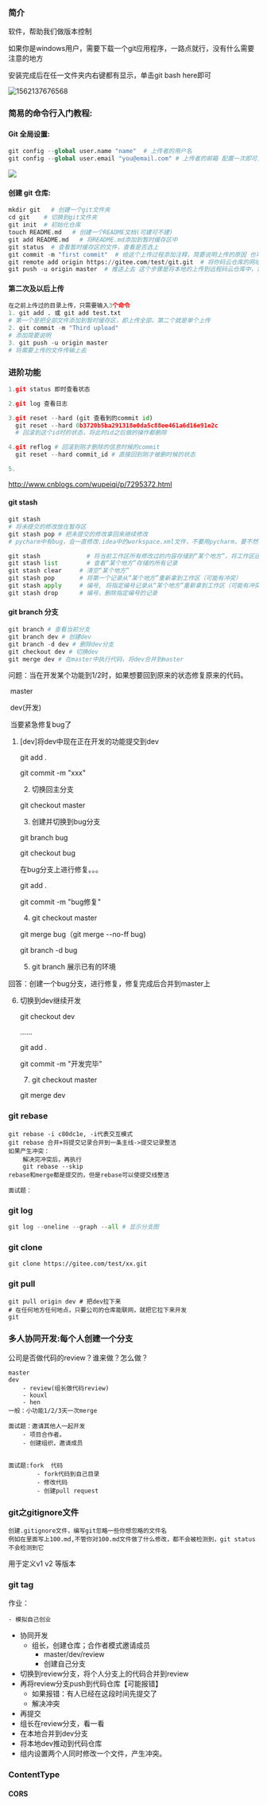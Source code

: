 ###  简介

软件，帮助我们做版本控制

如果你是windows用户，需要下载一个git应用程序，一路点就行，没有什么需要注意的地方 

安装完成后在任一文件夹内右键都有显示，单击git bash here即可

![1562137676568](img/1562137676568.png)

### 简易的命令行入门教程:

#### Git 全局设置:

```python
git config --global user.name "name"  # 上传者的用户名
git config --global user.email "you@email.com" # 上传者的邮箱 配置一次即可，后面无需配置 这样就知道是谁上传的
```

![](http://q1cw3e2d5.bkt.clouddn.com/QQ%E5%9B%BE%E7%89%8720191112154020.jpg)

#### 创建 git 仓库:

```python
mkdir git	# 创建一个git文件夹
cd git	  # 切换到git文件夹
git init  # 初始化仓库
touch README.md   # 创建一个README文档(可建可不建)
git add README.md   # 将README.md添加到暂时缓存区中
git status  # 查看暂时缓存区的文件，查看是否选上
git commit -m "first commit"  # 给这个上传过程添加注释，简要说明上传的原因 也可以输入git log 查看之前上传的日志
git remote add origin https://gitee.com/test/git.git  # 将你码云仓库的网址用origin代替
git push -u origin master  # 推送上去 这个步骤是将本地的上传到远程码云仓库中，第一会提示输入密码
```

#### 第二次及以后上传

~~~python
在之前上传过的目录上传，只需要输入3个命令
1. git add . 或 git add test.txt 
# 第一个是把全部文件添加到暂时缓存区，即上传全部，第二个就是单个上传
2. git commit -m "Third upload"
# 添加简要说明
3. git push -u origin master
# 将需要上传的文件传输上去
~~~

### 进阶功能

```python
1.git status 即时查看状态

2.git log 查看日志

3.git reset --hard (git 查看到的commit id)
  git reset --hard 0b3720b5ba291318e0da5c88ee461a6d16e91e2c 
  # 回滚到这个id时的状态，将此时id之后做的操作都删除

4.git reflog # 回滚到刚才删除的信息时候的commit
  git reset --hard commit_id # 直接回到刚才被删时候的状态

5.
```

http://www.cnblogs.com/wupeiqi/p/7295372.html

#### git stash

```python
git stash
# 将未提交的修改放在暂存区
git stash pop # 把未提交的修改拿回来继续修改
# pycharm中有bug，会一直修改.idea中的workspace.xml文件，不要用pycharm，要不然会冲突

git stash             # 将当前工作区所有修改过的内容存储到“某个地方”，将工作区还原到当前版本未修改过的状态
git stash list        # 查看“某个地方”存储的所有记录
git stash clear     # 清空“某个地方”
git stash pop       # 将第一个记录从“某个地方”重新拿到工作区（可能有冲突）
git stash apply     # 编号, 将指定编号记录从“某个地方”重新拿到工作区（可能有冲突） 
git stash drop      # 编号，删除指定编号的记录

```

#### git branch 分支

```python
git branch # 查看当前分支
git branch dev # 创建dev
git branch -d dev # 删除dev分支
git checkout dev # 切换dev
git merge dev # 在master中执行代码，将dev合并到master

```

问题：当在开发某个功能到1/2时，如果想要回到原来的状态修复原来的代码。

​	master

​	dev(开发)

​	当要紧急修复bug了	

  1. [dev]将dev中现在正在开发的功能提交到dev

     git add .

     git commit -m "xxx"

		2. 切换回主分支

     git checkout master

		3. 创建并切换到bug分支

     git branch bug

     git checkout bug

     在bug分支上进行修复。。。

     git add .

     git commit -m "bug修复"

		4. git checkout master

     git merge bug（git merge --no-ff bug)

     git branch -d bug

		5. git branch 展示已有的环境

回答：创建一个bug分支，进行修复，修复完成后合并到master上

 6. 切换到dev继续开发

    git checkout dev 

    ......

    git add .

    git commit -m "开发完毕"

	7. git checkout master

    git merge dev

### git rebase 

```
git rebase -i c80dc1e, -i代表交互模式
git rebase 合并+将提交记录合并到一条主线->提交记录整洁
如果产生冲突：
	解决完冲突后，再执行
	git rebase --skip
rebase和merge都是提交的，但是rebase可以使提交线整洁

面试题：
```

### git log

```python
git log --oneline --graph --all # 显示分支图
```

### git clone

```
git clone https://gitee.com/test/xx.git
```



### git pull

```
git pull origin dev # 把dev拉下来 
# 在任何地方任何地点，只要公司的仓库能联网，就把它拉下来开发
git 
```

### 多人协同开发:每个人创建一个分支

公司是否做代码的review？谁来做？怎么做？

```
master
dev
	- review(组长做代码review)
	- kouxl
	- hen
一般：小功能1/2/3天一次merge

面试题：邀请其他人一起开发
	- 项目合作者。
	- 创建组织，邀请成员
	
	
面试题:fork  代码
		- fork代码到自己目录
		- 修改代码
		- 创建pull request
```

### git之gitignore文件

```
创建.gitignore文件，编写git忽略一些你想忽略的文件名
例如在里面写上100.md,不管你对100.md文件做了什么修改，都不会被检测到，git status不会检测到它

```

用于定义v1 v2 等版本

### git tag

作业：

	- 模拟自己创业
 - 协同开发
   	- 组长，创建仓库；合作者模式邀请成员
      	- master/dev/review
      	- 创建自己分支
- 切换到review分支，将个人分支上的代码合并到review
- 再将review分支push到代码仓库【可能报错】
  - 如果报错：有人已经在这段时间先提交了
  - 解决冲突
- 再提交
- 组长在review分支，看一看
- 在本地合并到dev分支
- 将本地dev推动到代码仓库
- 组内设置两个人同时修改一个文件，产生冲突。

### ContentType

#### CORS